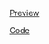 [Preview](https://olegobiukh.github.io/react-tic-tac-toe/)

[Code](https://github.com/olegobiukh/react-tic-tac-toe/tree/gh-pages)
